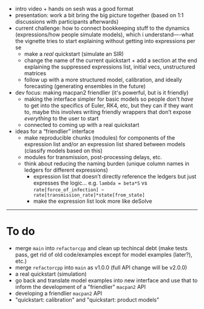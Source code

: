 - intro video + hands on sesh was a good format
- presentation: work a bit bring the big picture together (based on 1:1 discussions with participants afterwards)
- current challenge: how to connect bookkeeping stuff to the dynamics (expressions/how people simulate models), which i understand—-what the vignette tries to start explaining without getting into expressions per se
    - make a *real* quickstart (simulate an SIR)
    - change the name of the current quickstart + add a section at the end explaining the suppressed expressions list, initial vecs, unstructured matrices
    - follow up with a more structured model, calibration, and ideally forecasting (generating ensembles in the future)
- dev focus: making macpan2 friendlier (it's powerful, but is it friendly)
    - making the interface simpler for basic models so people don't *have* to get into the specifics of Euler, RK4, etc, but they can if they want to, maybe this involves writing friendly wrappers that don’t expose *everything* to the user to start
    - connected to coming up with a real quickstart
- ideas for a “friendlier” interface
    - make reproducible chunks (modules) for components of the expression list and/or an expression list shared between models (classify models based on this)
    - modules for transmission, post-processing delays, etc.
    - think about reducing the naming burden (unique column names in ledgers for different expressions)
        - expression list that doesn’t directly reference the ledgers but just expresses the logic… e.g. `lambda = beta*S` vs `rate[force_of_infection] ~ rate[transmission_rate]*state[from_state]`
        - make the expression list look more like deSolve

---

# To do

- merge `main` into `refactorcpp` and clean up techincal debt (make tests pass, get rid of old code/examples except for model examples (later?), etc.)
- merge `refactorcpp` into `main` as v1.0.0 (full API change will be v2.0.0)
- a real quickstart (simulation)
- go back and translate model examples into new interface and use that to inform the development of a "friendlier" `macpan2` API
- developing a friendlier `macpan2` API
- "quickstart: calibration" and "quickstart: product models"

